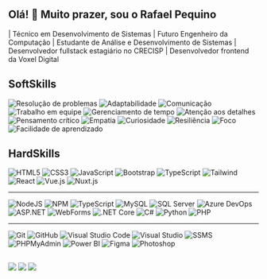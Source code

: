 ## Olá! 👋 Muito prazer, sou o Rafael Pequino
| Técnico em Desenvolvimento de Sistemas
| Futuro Engenheiro da Computação
| Estudante de Análise e Desenvolvimento de Sistemas
| Desenvolvedor fullstack estagiário no CRECISP
| Desenvolvedor frontend da Voxel Digital

<div style="display: inli_block">

<h2>SoftSkills</h2>

![Resolução de problemas](https://img.shields.io/badge/Resolu%C3%A7%C3%A3o_de_problemas-FF6347?style=for-the-badge)
![Adaptabilidade](https://img.shields.io/badge/Adaptabilidade-4682B4?style=for-the-badge)
![Comunicação](https://img.shields.io/badge/Comunica%C3%A7%C3%A3o-FFD700?style=for-the-badge)
![Trabalho em equipe](https://img.shields.io/badge/Trabalho_em_equipe-32CD32?style=for-the-badge)
![Gerenciamento de tempo](https://img.shields.io/badge/Gerenciamento_de_tempo-FF4500?style=for-the-badge)
![Atenção aos detalhes](https://img.shields.io/badge/Aten%C3%A7%C3%A3o_aos_detalhes-1E90FF?style=for-the-badge)
![Pensamento crítico](https://img.shields.io/badge/Pensamento_cr%C3%ADtico-9370DB?style=for-the-badge)
![Empatia](https://img.shields.io/badge/Empatia-FF69B4?style=for-the-badge)
![Curiosidade](https://img.shields.io/badge/Curiosidade-DC143C?style=for-the-badge)
![Resiliência](https://img.shields.io/badge/Resili%C3%AAncia-6A5ACD?style=for-the-badge)
![Foco](https://img.shields.io/badge/Foco-4682B4?style=for-the-badge)
![Facilidade de aprendizado](https://img.shields.io/badge/Facilidade_de_aprendizado-00CED1?style=for-the-badge)

<h2>HardSkills</h2>

![HTML5](https://img.shields.io/badge/HTML5-E34F26?style=for-the-badge&logo=html5&logoColor=white)
![CSS3](https://img.shields.io/badge/CSS3-1572B6?style=for-the-badge&logo=css3&logoColor=white)
![JavaScript](https://img.shields.io/badge/JavaScript-F7DF1E?style=for-the-badge&logo=javascript&logoColor=black)
![Bootstrap](https://img.shields.io/badge/Bootstrap-563D7C?style=for-the-badge&logo=bootstrap&logoColor=white)
![TypeScript](https://img.shields.io/badge/TypeScript-007ACC?style=for-the-badge&logo=typescript&logoColor=white)
![Tailwind](https://img.shields.io/badge/tailwindcss-%2338B2AC.svg?style=for-the-badge&logo=tailwind-css&logoColor=white)
![React](https://img.shields.io/badge/React-20232A?style=for-the-badge&logo=react&logoColor=61DAFB)
![Vue.js](https://img.shields.io/badge/Vue.js-35495E?style=for-the-badge&logo=vue.js&logoColor=4FC08D)
![Nuxt.js](https://img.shields.io/badge/Nuxt.js-00DC82?style=for-the-badge&logo=nuxt.js&logoColor=white)

<hr/>

![NodeJS](https://img.shields.io/badge/node.js-6DA55F?style=for-the-badge&logo=node.js&logoColor=white)
![NPM](https://img.shields.io/badge/npm-CB3837?style=for-the-badge&logo=npm&logoColor=white)
![TypeScript](https://img.shields.io/badge/TypeScript-007ACC?style=for-the-badge&logo=typescript&logoColor=white)
![MySQL](https://img.shields.io/badge/MySQL-00000F?style=for-the-badge&logo=mysql&logoColor=white)
![SQL Server](https://img.shields.io/badge/SQL%20Server-CC2927?style=for-the-badge&logo=microsoft-sql-server&logoColor=white)
![Azure DevOps](https://img.shields.io/badge/Azure_DevOps-0078D7?style=for-the-badge&logo=azure-devops&logoColor=white)
![ASP.NET](https://img.shields.io/badge/ASP.NET-512BD4?style=for-the-badge&logo=dotnet&logoColor=white)
![WebForms](https://img.shields.io/badge/WebForms-00599C?style=for-the-badge&logo=dotnet&logoColor=white)
![.NET Core](https://img.shields.io/badge/.NET_Core-512BD4?style=for-the-badge&logo=dotnet&logoColor=white)
![C#](https://img.shields.io/badge/C%23-239120?style=for-the-badge&logo=csharp&logoColor=white)
![Python](https://img.shields.io/badge/Python-3776AB?style=for-the-badge&logo=python&logoColor=white)
![PHP](https://img.shields.io/badge/PHP-777BB4?style=for-the-badge&logo=php&logoColor=white)

<hr/>

![Git](https://img.shields.io/badge/GIT-E44C30?style=for-the-badge&logo=git&logoColor=white)
![GitHub](https://img.shields.io/badge/github-%23121011.svg?style=for-the-badge&logo=github&logoColor=white)
![Visual Studio Code](https://img.shields.io/badge/Vscode-007ACC?style=for-the-badge&logo=visual-studio-code&logoColor=white)
![Visual Studio](https://img.shields.io/badge/Visual%20Studio-5C2D91?style=for-the-badge&logo=visual-studio&logoColor=white)
![SSMS](https://img.shields.io/badge/SQL%20Server%20Management%20Studio-CC2927?style=for-the-badge&logo=microsoft-sql-server&logoColor=white)
![PHPMyAdmin](https://img.shields.io/badge/PhpMyAdmin-6C78AF?style=for-the-badge&logo=phpmyadmin&logoColor=white)
![Power BI](https://img.shields.io/badge/Power%20BI-F2C811?style=for-the-badge&logo=powerbi&logoColor=black)
![Figma](https://img.shields.io/badge/Figma-F24E1E?style=for-the-badge&logo=figma&logoColor=white)
![Photoshop](https://img.shields.io/badge/Adobe%20Photoshop-31A8FF?style=for-the-badge&logo=adobe-photoshop&logoColor=white)


##
<div> 
  <a href="https://instagram.com/rafael.pequino" target="_blank"><img src="https://img.shields.io/badge/-Instagram-%23E4405F?style=for-the-badge&logo=instagram&logoColor=white" target="_blank"></a>
  <a href = "mailto:o.rafaelpequino@gmail.com"><img src="https://img.shields.io/badge/-Gmail-%23333?style=for-the-badge&logo=gmail&logoColor=white" target="_blank"></a>
  <a href="https://www.linkedin.com/in/rafael-pequino-7b5b82209/" target="_blank"><img src="https://img.shields.io/badge/-LinkedIn-%230077B5?style=for-the-badge&logo=linkedin&logoColor=white" target="_blank"></a> 
</div>
